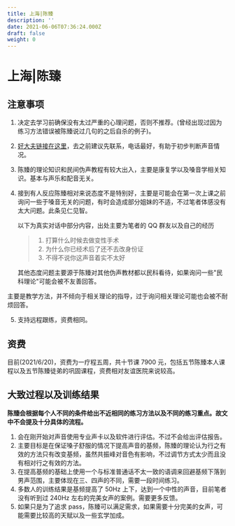 ```yaml
---
title: 上海|陈臻
description: ''
date: 2021-06-06T07:36:24.000Z
draft: false
weight: 0
---
```


# 上海|陈臻

## 注意事项

1.  决定去学习前确保没有太过严重的心理问题，否则不推荐。(曾经出现过因为练习方法错误被陈臻说过几句的之后自杀的例子)。
2.  [好大夫链接在这里](https://www.haodf.com/doctor/6070455513.html)，去之前建议先联系，电话最好，有助于初步判断声音情况。
3.  陈臻的理论知识和民间伪声教程有较大出入，主要是康复学以及嗓音学相关知识。基本与声乐和配音无关。
4.  接到有人反应陈臻相对来说态度不是特别好，主要是可能会在第一次上课之前询问一些于嗓音无关的问题，有时会造成部分姐妹的不适，不过笔者体感没有太大问题。此条见仁见智。

    以下为真实对话中部分内容，出处主要为笔者的 QQ 群友以及自己的经历

    > 1.  打算什么时候去做变性手术
    > 2.  为什么你已经术后了还不去改身份证
    > 3.  不得不说你这声音着实不太好

    其他态度问题主要源于陈臻对其他伪声教材都以民科看待，如果询问一些"民科理论"可能会被不友善回答。

主要是教学方法，并不倾向于相关理论的指导，过于询问相关理论可能也会被不耐烦回答。

5.  支持远程跟练，资费相同。

## 资费

目前(2021/6/20)，资费为一疗程五周，共十节课 7900 元，包括五节陈臻本人课程以及五节陈臻徒弟的巩固课程，资费相对友谊医院来说较高。

## 大致过程以及训练结果

**陈臻会根据每个人不同的条件给出不近相同的练习方法以及不同的练习重点。故文中不会提及十分具体的流程。**

1.  会在刚开始对声音使用专业声卡以及软件进行评估。不过不会给出评估报告。
2.  主要目标是在保证嗓子舒服的情况下提高声音的基频，陈臻的理论认为行之有效的方法只有改变基频，虽然共振峰对音色有影响，不过调节方式太少而且没有相对行之有效的方法。
3.  在提高基频的基础上使用一个与标准普通话不太一致的语调来回避基频下落到男声范围，主要体现在三、四声的不同，需要一段时间练习。
4.  多数人的训练结果是基频提高了 50Hz 上下，达到一个中性的声音，目前笔者没有听到过 240Hz 左右的完美女声的案例。需要更多反馈。
5.  如果只是为了追求 pass，陈臻可以满足需求，如果需要十分完美的女声，可能需要比较高的天赋以及一些玄学加成。
